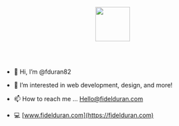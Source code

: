 <p align="center">
  <a href="https://fidelduran.com" target="_blank">
    <img width="80" src="https://fidelduran.com/images/logos/logo-blue-single.svg">
  </a>
</p>
<br></br>

- 👋 Hi, I’m @fduran82



- 👀 I’m interested in web development, design, and more!



- 📫 How to reach me ... Hello@fidelduran.com



- 💻 [www.fidelduran.com](https://fidelduran.com)


<!---

fduran82/fduran82 is a ✨ special ✨ repository because its `README.md` (this file) appears on your GitHub profile.
You can click the Preview link to take a look at your changes.

--->
